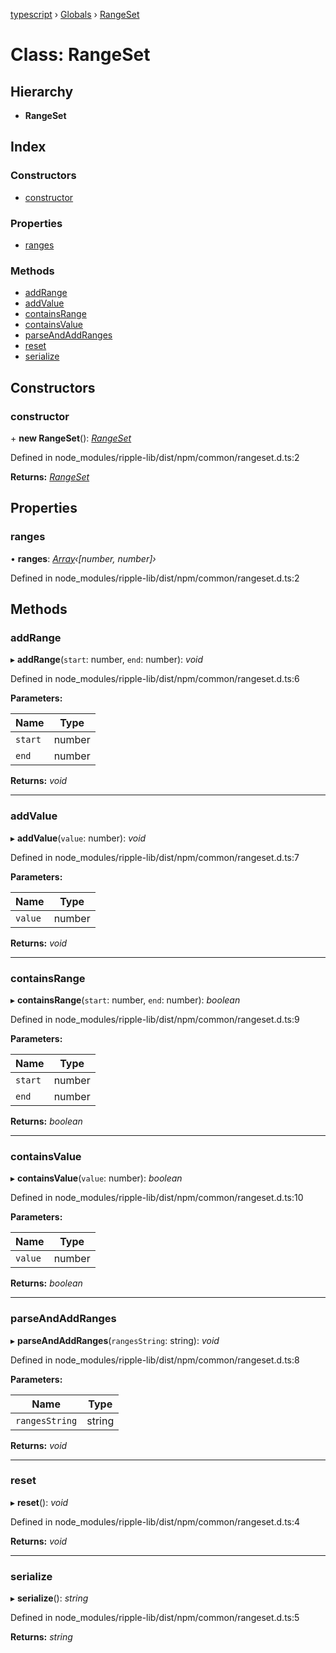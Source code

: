 [typescript](../README.md) › [Globals](../globals.md) › [RangeSet](rangeset.md)

# Class: RangeSet

## Hierarchy

* **RangeSet**

## Index

### Constructors

* [constructor](rangeset.md#constructor)

### Properties

* [ranges](rangeset.md#ranges)

### Methods

* [addRange](rangeset.md#addrange)
* [addValue](rangeset.md#addvalue)
* [containsRange](rangeset.md#containsrange)
* [containsValue](rangeset.md#containsvalue)
* [parseAndAddRanges](rangeset.md#parseandaddranges)
* [reset](rangeset.md#reset)
* [serialize](rangeset.md#serialize)

## Constructors

###  constructor

\+ **new RangeSet**(): *[RangeSet](rangeset.md)*

Defined in node_modules/ripple-lib/dist/npm/common/rangeset.d.ts:2

**Returns:** *[RangeSet](rangeset.md)*

## Properties

###  ranges

• **ranges**: *[Array](../interfaces/regexpmatcharray.md#array)‹[number, number]›*

Defined in node_modules/ripple-lib/dist/npm/common/rangeset.d.ts:2

## Methods

###  addRange

▸ **addRange**(`start`: number, `end`: number): *void*

Defined in node_modules/ripple-lib/dist/npm/common/rangeset.d.ts:6

**Parameters:**

Name | Type |
------ | ------ |
`start` | number |
`end` | number |

**Returns:** *void*

___

###  addValue

▸ **addValue**(`value`: number): *void*

Defined in node_modules/ripple-lib/dist/npm/common/rangeset.d.ts:7

**Parameters:**

Name | Type |
------ | ------ |
`value` | number |

**Returns:** *void*

___

###  containsRange

▸ **containsRange**(`start`: number, `end`: number): *boolean*

Defined in node_modules/ripple-lib/dist/npm/common/rangeset.d.ts:9

**Parameters:**

Name | Type |
------ | ------ |
`start` | number |
`end` | number |

**Returns:** *boolean*

___

###  containsValue

▸ **containsValue**(`value`: number): *boolean*

Defined in node_modules/ripple-lib/dist/npm/common/rangeset.d.ts:10

**Parameters:**

Name | Type |
------ | ------ |
`value` | number |

**Returns:** *boolean*

___

###  parseAndAddRanges

▸ **parseAndAddRanges**(`rangesString`: string): *void*

Defined in node_modules/ripple-lib/dist/npm/common/rangeset.d.ts:8

**Parameters:**

Name | Type |
------ | ------ |
`rangesString` | string |

**Returns:** *void*

___

###  reset

▸ **reset**(): *void*

Defined in node_modules/ripple-lib/dist/npm/common/rangeset.d.ts:4

**Returns:** *void*

___

###  serialize

▸ **serialize**(): *string*

Defined in node_modules/ripple-lib/dist/npm/common/rangeset.d.ts:5

**Returns:** *string*
